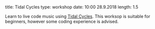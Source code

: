 title: Tidal Cycles
type: workshop
date: 10:00 28.9.2018
length: 1.5

Learn to live code music using [Tidal Cycles](https://tidalcycles.org/). This worksop is suitable for beginners, however some coding experience is advised.
